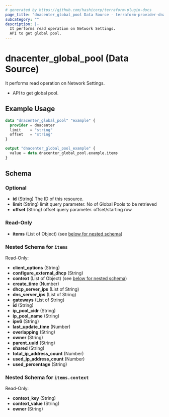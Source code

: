 ```yaml
---
# generated by https://github.com/hashicorp/terraform-plugin-docs
page_title: "dnacenter_global_pool Data Source - terraform-provider-dnacenter"
subcategory: ""
description: |-
  It performs read operation on Network Settings.
  API to get global pool.
---
```


# dnacenter_global_pool (Data Source)

It performs read operation on Network Settings.

- API to get global pool.

## Example Usage

```terraform
data "dnacenter_global_pool" "example" {
  provider = dnacenter
  limit    = "string"
  offset   = "string"
}

output "dnacenter_global_pool_example" {
  value = data.dnacenter_global_pool.example.items
}
```

<!-- schema generated by tfplugindocs -->
## Schema

### Optional

- **id** (String) The ID of this resource.
- **limit** (String) limit query parameter. No of Global Pools to be retrieved
- **offset** (String) offset query parameter. offset/starting row

### Read-Only

- **items** (List of Object) (see [below for nested schema](#nestedatt--items))

<a id="nestedatt--items"></a>
### Nested Schema for `items`

Read-Only:

- **client_options** (String)
- **configure_external_dhcp** (String)
- **context** (List of Object) (see [below for nested schema](#nestedobjatt--items--context))
- **create_time** (Number)
- **dhcp_server_ips** (List of String)
- **dns_server_ips** (List of String)
- **gateways** (List of String)
- **id** (String)
- **ip_pool_cidr** (String)
- **ip_pool_name** (String)
- **ipv6** (String)
- **last_update_time** (Number)
- **overlapping** (String)
- **owner** (String)
- **parent_uuid** (String)
- **shared** (String)
- **total_ip_address_count** (Number)
- **used_ip_address_count** (Number)
- **used_percentage** (String)

<a id="nestedobjatt--items--context"></a>
### Nested Schema for `items.context`

Read-Only:

- **context_key** (String)
- **context_value** (String)
- **owner** (String)


